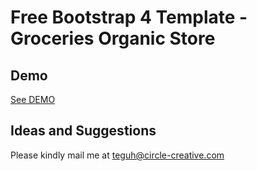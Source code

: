# Free Bootstrap 4 Template - Groceries Organic Store


## Demo
[See DEMO](https://teguhrianto.github.io/CSS-Simply-Linear-Preloader/)

## Ideas and Suggestions
Please kindly mail me at [teguh@circle-creative.com](mailto:teguh@circle-creative.com])
